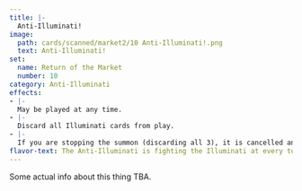 ```yaml
---
title: |-
  Anti-Illuminati!
image: 
  path: cards/scanned/market2/10 Anti-Illuminati!.png
  text: Anti-Illuminati!
set:
  name: Return of the Market
  number: 10
category: Anti-Illuminati
effects: 
- |-
  May be played at any time.
- |-
  Discard all Illuminati cards from play.
- |-
  If you are stopping the summon (discarding all 3), it is cancelled and you draw 25 cards at this time.
flavor-text: The Anti-Illuminati is fighting the Illuminati at every turn!
---
```

Some actual info about this thing TBA.
